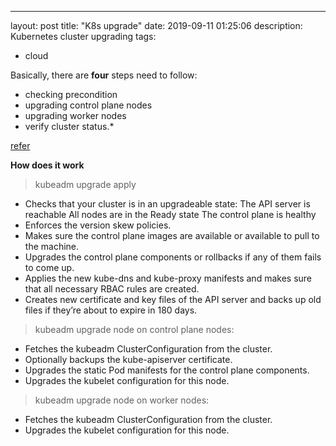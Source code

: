 ---
layout: post
title: "K8s upgrade"
date: 2019-09-11 01:25:06
description: Kubernetes cluster upgrading
tags:
 - cloud

Basically, there are **four** steps need to follow: 
- checking precondition 
- upgrading control plane nodes 
- upgrading worker nodes
- verify cluster status.*

[refer](https://kubernetes.io/docs/tasks/administer-cluster/kubeadm/kubeadm-upgrade-1-15/)

**How does it work**

> kubeadm upgrade apply

- Checks that your cluster is in an upgradeable state:
    The API server is reachable
    All nodes are in the Ready state
    The control plane is healthy
- Enforces the version skew policies.
- Makes sure the control plane images are available or available to pull to the machine.
- Upgrades the control plane components or rollbacks if any of them fails to come up.
- Applies the new kube-dns and kube-proxy manifests and makes sure that all necessary RBAC rules are created.
- Creates new certificate and key files of the API server and backs up old files if they’re about to expire in 180 days.

> kubeadm upgrade node on control plane nodes:
- Fetches the kubeadm ClusterConfiguration from the cluster.
- Optionally backups the kube-apiserver certificate.
- Upgrades the static Pod manifests for the control plane components.
- Upgrades the kubelet configuration for this node.

> kubeadm upgrade node on worker nodes:
- Fetches the kubeadm ClusterConfiguration from the cluster.
- Upgrades the kubelet configuration for this node.

